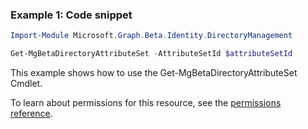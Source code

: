 ### Example 1: Code snippet

```powershellImport-Module Microsoft.Graph.Beta.Identity.DirectoryManagement

Get-MgBetaDirectoryAttributeSet -AttributeSetId $attributeSetId
```
This example shows how to use the Get-MgBetaDirectoryAttributeSet Cmdlet.
To learn about permissions for this resource, see the [permissions reference](/graph/permissions-reference).

